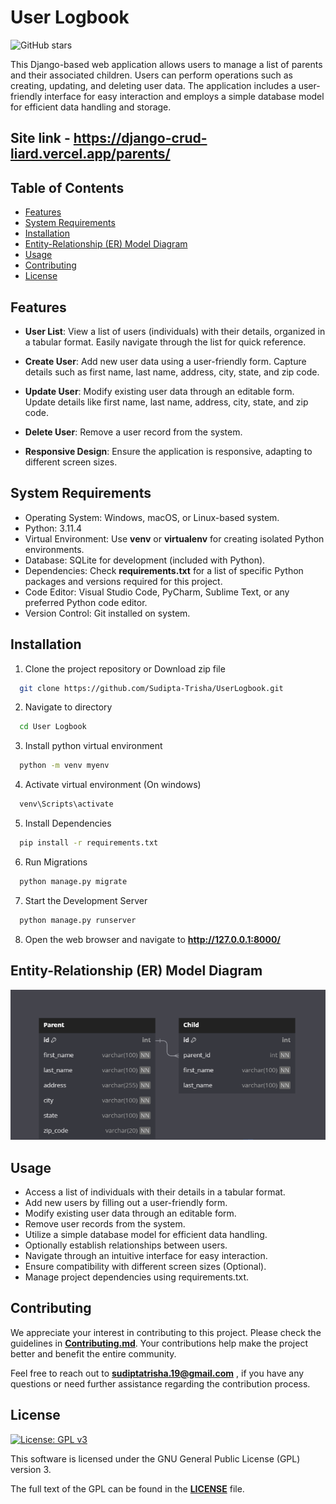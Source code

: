 # User Logbook

![GitHub stars](https://img.shields.io/github/stars/Sudipta-Trisha/User_Logbook) 

This Django-based web application allows users to manage a list of parents and their associated children. Users can perform operations such as creating, updating, and deleting user data. The application includes a user-friendly interface for easy interaction and employs a simple database model for efficient data handling and storage.

## Site link - https://django-crud-liard.vercel.app/parents/

## Table of Contents
   * [Features](#features)
   * [System Requirements](#system-requirements)
   * [Installation](#installation)
   * [Entity-Relationship (ER) Model Diagram](#entity-relationship-er-model-diagram)
   * [Usage](#usage)
   * [Contributing](#contributing)
   * [License](#license)

## Features
* <strong>User List</strong>: View a list of users (individuals) with their details, organized in a tabular format. Easily navigate through the list for quick reference.

* <strong>Create User</strong>: Add new user data using a user-friendly form. Capture details such as first name, last name, address, city, state, and zip code.

* <strong>Update User</strong>: Modify existing user data through an editable form. Update details like first name, last name, address, city, state, and zip code.

* <strong>Delete User</strong>: Remove a user record from the system.

* <strong>Responsive Design</strong>: Ensure the application is responsive, adapting to different screen sizes.

## System Requirements
  * Operating System: Windows, macOS, or Linux-based system.
  * Python: 3.11.4
  * Virtual Environment: Use <strong>venv</strong> or <strong>virtualenv</strong> for creating isolated Python environments.
  * Database: SQLite for development (included with Python).
  * Dependencies: Check <strong>requirements.txt</strong> for a list of specific Python packages and versions required for this project.
  * Code Editor: Visual Studio Code, PyCharm, Sublime Text, or any preferred Python code editor.
  * Version Control: Git installed on system.

## Installation

1. Clone the project repository or Download zip file
```bash
  git clone https://github.com/Sudipta-Trisha/UserLogbook.git
```
2. Navigate to directory
```bash
  cd User Logbook
``` 
3. Install python virtual environment
```bash
  python -m venv myenv
```
4. Activate virtual environment (On windows)
```bash
  venv\Scripts\activate
```
5. Install Dependencies
```bash
  pip install -r requirements.txt
```
6. Run Migrations
```bash
  python manage.py migrate
```
7. Start the Development Server
```bash
  python manage.py runserver
```
8. Open the web browser and navigate to **http://127.0.0.1:8000/**
   

## Entity-Relationship (ER) Model Diagram

![ER diagram](https://github.com/Sudipta-Trisha/User_Logbook/blob/main/ER%20Diagram.png)

## Usage
* Access a list of individuals with their details in a tabular format.
* Add new users by filling out a user-friendly form.
* Modify existing user data through an editable form.
* Remove user records from the system.
* Utilize a simple database model for efficient data handling.
* Optionally establish relationships between users.
* Navigate through an intuitive interface for easy interaction.
* Ensure compatibility with different screen sizes (Optional).
* Manage project dependencies using requirements.txt.


## Contributing

We appreciate your interest in contributing to this project. Please check the guidelines in [**Contributing.md**](User-Logbook/CONTRIBUTING.md). Your contributions help make the project better and benefit the entire community.

Feel free to reach out to **sudiptatrisha.19@gmail.com** , if you have any questions or need further assistance regarding the contribution process.

## License

[![License: GPL v3](https://img.shields.io/badge/License-GPLv3-orange.svg)](https://www.gnu.org/licenses/gpl-3.0)

This software is licensed under the GNU General Public License (GPL) version 3.

The full text of the GPL can be found in the [**LICENSE**](LICENSE) file.





